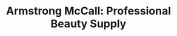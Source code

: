 ---
title: "Armstrong McCall: Professional Beauty Supply"
url: /austin/armstrong-mccall-professional-beauty-supply/
shop: Kosmetik
---